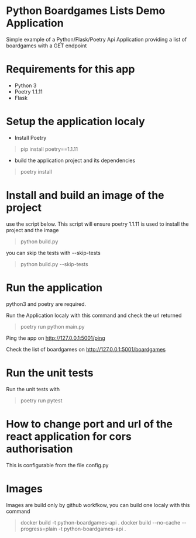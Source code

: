 # Python Boardgames Lists Demo Application

Simple example of a Python/Flask/Poetry Api Application providing a list of boardgames with a GET endpoint

# Requirements for this app
- Python 3
- Poetry 1.1.11
- Flask

# Setup the application localy

- Install Poetry
> pip install poetry==1.1.11

- build the application project and its dependencies
> poetry install

# Install and build an image of the project
use the script below. This script will ensure poetry 1.1.11 is used to install the project and the image
> python build.py

you can skip the tests with --skip-tests
> python build.py --skip-tests

# Run the application

python3 and poetry are required.

Run the Application localy with this command and check the url returned
> poetry run python main.py

Ping the app on http://127.0.0.1:5001/ping

Check the list of boardgames on http://127.0.0.1:5001/boardgames

# Run the unit tests

Run the unit tests with 
> poetry run pytest

# How to change port and url of the react application for cors authorisation

This is configurable from the file config.py

# Images

Images are build only by github workfkow, you can build one localy with this command
> docker build -t python-boardgames-api .
> docker build --no-cache --progress=plain -t python-boardgames-api .


